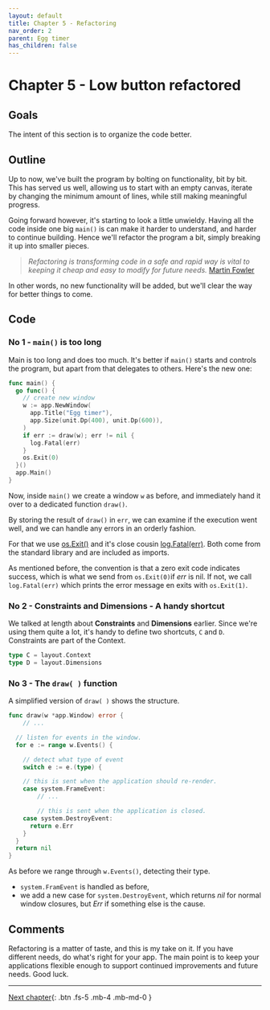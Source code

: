 ```yaml
---
layout: default
title: Chapter 5 - Refactoring
nav_order: 2
parent: Egg timer
has_children: false
---
```


# Chapter 5 - Low button refactored

## Goals

The intent of this section is to organize the code better.

## Outline

Up to now, we've built the program by bolting on functionality, bit by bit. This has served us well, allowing us to start with an empty canvas, iterate by changing the minimum amount of lines, while still making meaningful progress.

Going forward however, it's starting to look a little unwieldy. Having all the code inside one big `main()` is can make it harder to understand, and harder to continue building. Hence we'll refactor the program a bit, simply breaking it up into smaller pieces.

> _Refactoring is transforming code in a safe and rapid way is vital to keeping it cheap and easy to modify for future needs._
> [Martin Fowler](https://martinfowler.com/books/refactoring.html)

In other words, no new functionality will be added, but we'll clear the way for better things to come.

## Code

### No 1 - `main()` is too long

Main is too long and does too much. It's better if `main()` starts and controls the program, but apart from that delegates to others. Here's the new one:

```go
func main() {
  go func() {
    // create new window
    w := app.NewWindow(
      app.Title("Egg timer"),
      app.Size(unit.Dp(400), unit.Dp(600)),
    )
    if err := draw(w); err != nil {
      log.Fatal(err)
    }
    os.Exit(0)
  }()
  app.Main()
}
```

Now, inside `main()` we create a window `w` as before, and immediately hand it over to a dedicated function `draw()`.

By storing the result of `draw()` in `err`, we can examine if the execution went well, and we can handle any errors in an orderly fashion.

For that we use [os.Exit()](https://pkg.go.dev/os?utm_source=gopls#Exit) and it's close cousin [log.Fatal(err)](https://pkg.go.dev/log?utm_source=gopls#Fatal). Both come from the standard library and are included as imports.

As mentioned before, the convention is that a zero exit code indicates success, which is what we send from `os.Exit(0)`if _err_ is nil. If not, we call `log.Fatal(err)` which prints the error message en exits with `os.Exit(1)`.

### No 2 - Constraints and Dimensions - A handy shortcut

We talked at length about **Constraints** and **Dimensions** earlier. Since we're using them quite a lot, it's handy to define two shortcuts, `C` and `D`. Constraints are part of the Context.

```go
type C = layout.Context
type D = layout.Dimensions
```

### No 3 - The `draw( )` function

A simplified version of `draw( )` shows the structure.

```go
func draw(w *app.Window) error {
    // ...

  // listen for events in the window.
  for e := range w.Events() {

    // detect what type of event
    switch e := e.(type) {

    // this is sent when the application should re-render.
    case system.FrameEvent:
        // ...

        // this is sent when the application is closed.
    case system.DestroyEvent:
      return e.Err
    }
  }
  return nil
}
```

As before we range through `w.Events()`, detecting their type.

- `system.FramEvent` is handled as before,
- we add a new case for `system.DestroyEvent`, which returns _nil_ for normal window closures, but _Err_ if something else is the cause.

## Comments

Refactoring is a matter of taste, and this is my take on it. If you have different needs, do what's right for your app. The main point is to keep your applications flexible enough to support continued improvements and future needs. Good luck.

---

[Next chapter](06_button_low_margin.md){: .btn .fs-5 .mb-4 .mb-md-0 }
